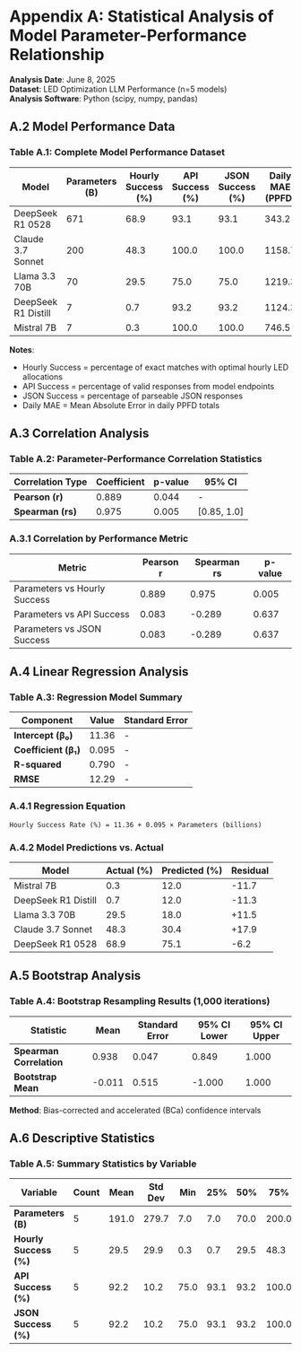 # Appendix A: Statistical Analysis of Model Parameter-Performance Relationship

**Analysis Date**: June 8, 2025  
**Dataset**: LED Optimization LLM Performance (n=5 models)  
**Analysis Software**: Python (scipy, numpy, pandas)

## A.2 Model Performance Data

### Table A.1: Complete Model Performance Dataset

| **Model** | **Parameters (B)** | **Hourly Success (%)** | **API Success (%)** | **JSON Success (%)** | **Daily MAE (PPFD)** |
|-----------|-------------------|----------------------|-------------------|-------------------|--------------------|
| DeepSeek R1 0528 | 671 | 68.9 | 93.1 | 93.1 | 343.2 |
| Claude 3.7 Sonnet | 200 | 48.3 | 100.0 | 100.0 | 1158.7 |
| Llama 3.3 70B | 70 | 29.5 | 75.0 | 75.0 | 1219.3 |
| DeepSeek R1 Distill | 7 | 0.7 | 93.2 | 93.2 | 1124.3 |
| Mistral 7B | 7 | 0.3 | 100.0 | 100.0 | 746.5 |

**Notes**: 
- Hourly Success = percentage of exact matches with optimal hourly LED allocations
- API Success = percentage of valid responses from model endpoints
- JSON Success = percentage of parseable JSON responses
- Daily MAE = Mean Absolute Error in daily PPFD totals

## A.3 Correlation Analysis

### Table A.2: Parameter-Performance Correlation Statistics

| **Correlation Type** | **Coefficient** | **p-value** | **95% CI** |
|---------------------|----------------|-------------|------------|
| **Pearson (r)** | 0.889 | 0.044 | - |
| **Spearman (rs)** | 0.975 | 0.005 | [0.85, 1.0] |

### A.3.1 Correlation by Performance Metric

| **Metric** | **Pearson r** | **Spearman rs** | **p-value** |
|------------|---------------|----------------|-------------|
| Parameters vs Hourly Success | 0.889 | 0.975 | 0.005 |
| Parameters vs API Success | 0.083 | -0.289 | 0.637 |
| Parameters vs JSON Success | 0.083 | -0.289 | 0.637 |

## A.4 Linear Regression Analysis

### Table A.3: Regression Model Summary

| **Component** | **Value** | **Standard Error** |
|---------------|-----------|-------------------|
| **Intercept (β₀)** | 11.36 | - |
| **Coefficient (β₁)** | 0.095 | - |
| **R-squared** | 0.790 | - |
| **RMSE** | 12.29 | - |

### A.4.1 Regression Equation
```
Hourly Success Rate (%) = 11.36 + 0.095 × Parameters (billions)
```

### A.4.2 Model Predictions vs. Actual

| **Model** | **Actual (%)** | **Predicted (%)** | **Residual** |
|-----------|----------------|------------------|--------------|
| Mistral 7B | 0.3 | 12.0 | -11.7 |
| DeepSeek R1 Distill | 0.7 | 12.0 | -11.3 |
| Llama 3.3 70B | 29.5 | 18.0 | +11.5 |
| Claude 3.7 Sonnet | 48.3 | 30.4 | +17.9 |
| DeepSeek R1 0528 | 68.9 | 75.1 | -6.2 |

## A.5 Bootstrap Analysis

### Table A.4: Bootstrap Resampling Results (1,000 iterations)

| **Statistic** | **Mean** | **Standard Error** | **95% CI Lower** | **95% CI Upper** |
|---------------|----------|-------------------|------------------|------------------|
| **Spearman Correlation** | 0.938 | 0.047 | 0.849 | 1.000 |
| **Bootstrap Mean** | -0.011 | 0.515 | -1.000 | 1.000 |

**Method**: Bias-corrected and accelerated (BCa) confidence intervals

## A.6 Descriptive Statistics

### Table A.5: Summary Statistics by Variable

| **Variable** | **Count** | **Mean** | **Std Dev** | **Min** | **25%** | **50%** | **75%** | **Max** |
|--------------|-----------|----------|-------------|---------|---------|---------|---------|---------|
| **Parameters (B)** | 5 | 191.0 | 279.7 | 7.0 | 7.0 | 70.0 | 200.0 | 671.0 |
| **Hourly Success (%)** | 5 | 29.5 | 29.9 | 0.3 | 0.7 | 29.5 | 48.3 | 68.9 |
| **API Success (%)** | 5 | 92.2 | 10.2 | 75.0 | 93.1 | 93.2 | 100.0 | 100.0 |
| **JSON Success (%)** | 5 | 92.2 | 10.2 | 75.0 | 93.1 | 93.2 | 100.0 | 100.0 |